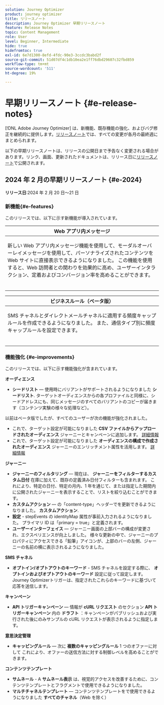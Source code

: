 ```yaml
---
solution: Journey Optimizer
product: journey optimizer
title: リリースノート
description: Journey Optimizer 早期リリースノート
feature: Release Notes
topic: Content Management
role: User
level: Beginner, Intermediate
hide: true
hidefromtoc: true
exl-id: 6e7d1300-8efd-4fdc-90e3-3ccdc3babd2f
source-git-commit: 51d07df4c1db10ea2e1ff76dbd29607c32fbd859
workflow-type: tm+mt
source-wordcount: '511'
ht-degree: 19%

---
```


# 早期リリースノート {#e-release-notes}

[!DNL Adobe Journey Optimizer] は、新機能、既存機能の強化、およびバグ修正を継続的に提供します。[リリースノート](release-notes.md)では、すべての変更が各月の最終週にまとめられます。

以下の早期リリースノートは、リリースの公開日まで予告なく変更される場合があります。リンク、画面、更新されたドキュメントは、リリース日に[リリースノート](release-notes.md)で公開されます。

## 2024 年 2 月の早期リリースノート {#e-2024}

**リリース日**:2024 年 2 月 20 日～21 日

### 新機能{#e-features}

このリリースでは、以下に示す新機能が導入されています。


<table>
<thead>
<tr>
<th><strong>Web アプリ内メッセージ</strong><br/></th>
</tr>
</thead>
<tbody>
<tr>
<td>
<p>新しい Web アプリ内メッセージ機能を使用して、モーダルオーバーレイメッセージを使用して、パーソナライズされたコンテンツを Web サイトに直接表示できるようになりました。 この機能を使用すると、Web 訪問者との関わりを効果的に高め、ユーザーインタラクション、定着およびコンバージョン率を高めることができます。<br/><br/></p>
<!--img src="assets/do-not-localize/computed-attributes.gif"-->
</tr>
</tbody>
</table>


<table>
<thead>
<tr>
<th><strong>ビジネスルール（ベータ版）</strong><br/></th>
</tr>
</thead>
<tbody>
<tr>
<td>
<p>SMS チャネルとダイレクトメールチャネルに適用する頻度キャップルールを作成できるようになりました。 また、通信タイプ別に頻度キャップルールを設定できます。<br/><br/></p>
<!--img src="assets/do-not-localize/computed-attributes.gif"-->
</tr>
</tbody>
</table>



### 機能強化 {#e-improvements}

このリリースでは、以下に示す機能強化が含まれています。

**オーディエンス**

* **シードリスト**  — 使用時にバリアントがサポートされるようになりました **シードリスト**. ターゲットオーディエンスからの各プロファイルと同様に、シードアドレスにも、同じメッセージのすべてのバリアントのコピーが届きます（コンテンツ実験の様々な処理など）。

以前はベータ版でしたが、すべてのユーザーが次の機能が強化されました。

* これで、ターゲット設定が可能になりました **CSV ファイルからアップロードされたオーディエンス** ジャーニーとキャンペーンに追加します。 [詳細情報](../audience/about-audiences.md#segments-in-journey-optimizer)
* これで、ターゲット設定が可能になりました **オーディエンスの構成で作成されたオーディエンス** ジャーニーのエンリッチメント属性を活用します。 [詳細情報](../building-journeys/read-audience.md)

**ジャーニー**

* **ジャーニーのフィルタリング**  — 現在は、 **ジャーニーをフィルターするカスタム日付** 在庫に加えて、既存の定義済み日付フィルターも含まれます。 これにより、特定の日付、特定の月内、1 年を通じて、または指定した期間内に公開されたジャーニーを表示することで、リストを絞り込むことができます。
* **カスタムアクション**  — の「content-type」ヘッダーでを更新できるようになりました。 **カスタムアクション**.
* **設定** - stepEvents の identityMap 属性が事前入力されるようになりました。 プライマリ ID は「primary = true」と定義されます。
* **ユーザーインターフェイス**  — ジャーニー画面の上部バーの構成が変更され、エクスペリエンスが向上しました。 様々な更新の中で、ジャーニーのプロパティにアクセスできる「鉛筆」アイコンが、上部のバーの左側、ジャーニーの名前の横に表示されるようになりました。

**SMS チャネル**

* **オプトイン/オプトアウトのキーワード** - SMS チャネルを設定する際に、 **オプトインおよびオプトアウトのキーワード** 設定に従って設定します。 Journey Optimizerトリガーは、指定されたこれらのキーワードに基づいて応答を送信します。

**キャンペーン**

* **API トリガーキャンペーン**  — 情報が **cURL リクエスト** のセクション **API トリガーキャンペーン** 内の **ドラフト** ：キャンペーンがパブリッシュおよび実行された後にのみサンプルの cURL リクエストが表示されるように指定します。

**意思決定管理**

* **キャッピングルール**  — 次に **複数のキャッピングルール** 1 つのオファーに対して これにより、オファーの送信方法に対する制御レベルを高めることができます。

**コンテンツテンプレート**

* **サムネール** - A **サムネール表示** は、視覚的アクセスを改善するために、コンテンツテンプレートとフラグメントで使用できるようになりました。
* **マルチチャネルテンプレート**  — コンテンツテンプレートをで使用できるようになりました **すべてのチャネル**（Web を除く）